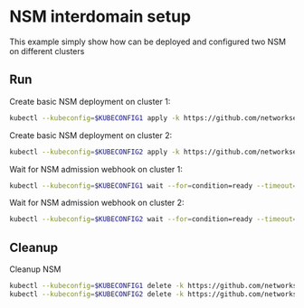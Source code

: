 # NSM interdomain setup


This example simply show how can be deployed and configured two NSM on different clusters

## Run

Create basic NSM deployment on cluster 1:

```bash
kubectl --kubeconfig=$KUBECONFIG1 apply -k https://github.com/networkservicemesh/deployments-k8s/examples/interdomain/nsm/cluster1?ref=811c23f5ce61c3aa001a9403a39c4716e0f23912
```

Create basic NSM deployment on cluster 2:

```bash
kubectl --kubeconfig=$KUBECONFIG2 apply -k https://github.com/networkservicemesh/deployments-k8s/examples/interdomain/nsm/cluster2?ref=811c23f5ce61c3aa001a9403a39c4716e0f23912
```

Wait for NSM admission webhook on cluster 1:

```bash
kubectl --kubeconfig=$KUBECONFIG1 wait --for=condition=ready --timeout=1m pod -n nsm-system -l app=admission-webhook-k8s
```

Wait for NSM admission webhook on cluster 2:

```bash
kubectl --kubeconfig=$KUBECONFIG2 wait --for=condition=ready --timeout=1m pod -n nsm-system -l app=admission-webhook-k8s
```

## Cleanup

Cleanup NSM
```bash
kubectl --kubeconfig=$KUBECONFIG1 delete -k https://github.com/networkservicemesh/deployments-k8s/examples/interdomain/nsm/cluster1?ref=811c23f5ce61c3aa001a9403a39c4716e0f23912
kubectl --kubeconfig=$KUBECONFIG2 delete -k https://github.com/networkservicemesh/deployments-k8s/examples/interdomain/nsm/cluster2?ref=811c23f5ce61c3aa001a9403a39c4716e0f23912
```

